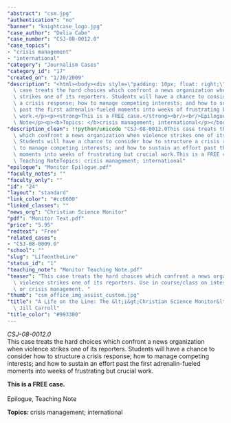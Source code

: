 ```yaml
---
"abstract": "csm.jpg"
"authentication": "no"
"banner": "knightcase_logo.jpg"
"case_author": "Delia Cabe"
"case_number": "CSJ-08-0012.0"
"case_topics":
- "crisis management"
- "international"
"category": "Journalism Cases"
"category_id": "17"
"created_on": "1/20/2009"
"description": "<html><body><div style=\"padding: 10px; float: right;\"></div><p><i>CSJ-08-0012.0</i><br/>This\
  \ case treats the hard choices which confront a news organization when violence\
  \ strikes one of its reporters. Students will have a chance to consider how to structure\
  \ a crisis response; how to manage competing interests; and how to sustain an effort\
  \ past the first adrenalin-fueled moments into weeks of frustrating but crucial\
  \ work.</p><p><strong>This is a FREE case.</strong><br/><br/>Epilogue, Teaching\
  \ Note</p><p><b>Topics: </b>crisis management; international</p></body></html>"
"description_clean": !!python/unicode "CSJ-08-0012.0This case treats the hard choices\
  \ which confront a news organization when violence strikes one of its reporters.\
  \ Students will have a chance to consider how to structure a crisis response; how\
  \ to manage competing interests; and how to sustain an effort past the first adrenalin-fueled\
  \ moments into weeks of frustrating but crucial work.This is a FREE case.Epilogue,\
  \ Teaching NoteTopics: crisis management; international"
"epilogue": "Monitor Epilogue.pdf"
"faculty_notes": ""
"faculty_only": ""
"id": "24"
"layout": "standard"
"link_color": "#cc6600"
"linked_classes": ""
"news_org": "Christian Science Monitor"
"pdf": "Monitor Text.pdf"
"price": "5.95"
"redtext": "Free"
"related_cases":
- "CSJ-08-0009.0"
"school": ""
"slug": "LifeontheLine"
"status_id": "1"
"teaching_note": "Monitor Teaching Note.pdf"
"teaser": "This case treats the hard choices which confront a news organization when\
  \ violence strikes one of its reporters. Use in course/class on international reporting\
  \ or crisis management. "
"thumb": "csm_office_img_assist_custom.jpg"
"title": "A Life on the Line: The &lt;i&gt;Christian Science Monitor&lt;/i&gt; and\
  \ Jill Carroll"
"title_color": "#993300"
---
```

<html><body><div style="padding: 10px; float: right;"></div><p><i>CSJ-08-0012.0</i><br/>This case treats the hard choices which confront a news organization when violence strikes one of its reporters. Students will have a chance to consider how to structure a crisis response; how to manage competing interests; and how to sustain an effort past the first adrenalin-fueled moments into weeks of frustrating but crucial work.</p><p><strong>This is a FREE case.</strong><br/><br/>Epilogue, Teaching Note</p><p><b>Topics: </b>crisis management; international</p></body></html>
